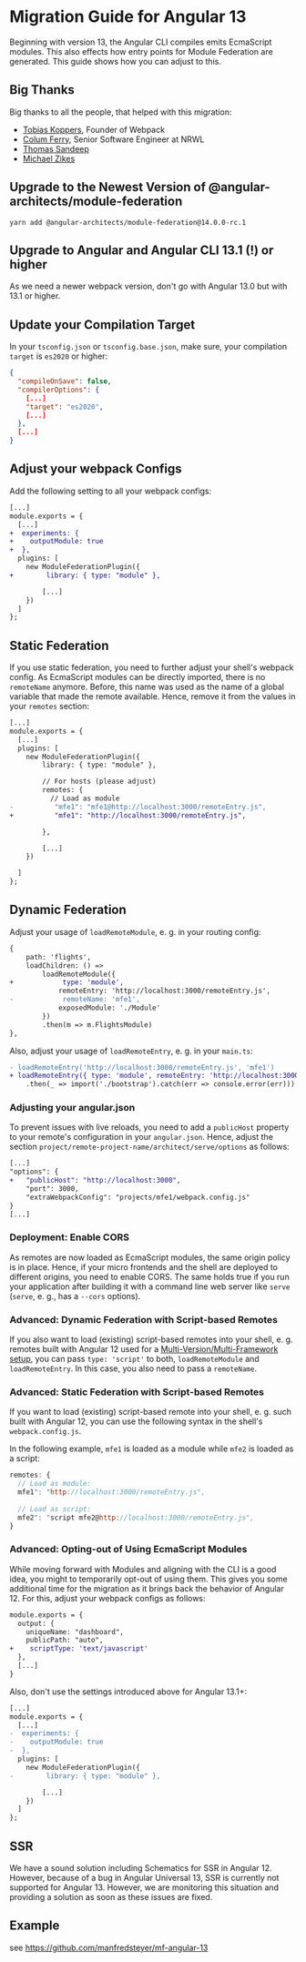 # Migration Guide for Angular 13

Beginning with version 13, the Angular CLI compiles emits EcmaScript modules. This also effects how entry points for Module Federation are generated. This guide shows how you can adjust to this.

## Big Thanks

Big thanks to all the people, that helped with this migration:

- [Tobias Koppers](https://twitter.com/wSokra), Founder of Webpack
- [Colum Ferry](https://twitter.com/ferrycolum), Senior Software Engineer 
at NRWL
- [Thomas Sandeep](https://github.com/SandeepThomas)
- [Michael Zikes](https://twitter.com/MikeZks)

## Upgrade to the Newest Version of @angular-architects/module-federation

```
yarn add @angular-architects/module-federation@14.0.0-rc.1
```

## Upgrade to Angular and Angular CLI 13.1 (!) or higher

As we need a newer webpack version, don't go with Angular 13.0 but with 13.1 or higher.

## Update your Compilation Target 

In your ``tsconfig.json`` or ``tsconfig.base.json``, make sure, your compilation ``target`` is ``es2020`` or higher:


```json
{
  "compileOnSave": false,
  "compilerOptions": {
    [...]
    "target": "es2020",
    [...]
  },
  [...]
}
```

## Adjust your webpack Configs

Add the following setting to all your webpack configs:

```diff
[...]
module.exports = {
  [...]
+  experiments: {
+    outputModule: true
+  },
  plugins: [
    new ModuleFederationPlugin({
+        library: { type: "module" },

        [...]
    })
  ]
};
```

## Static Federation

If you use static federation, you need to further adjust your shell's webpack config. As EcmaScript modules can be directly imported, there is no ``remoteName`` anymore. Before, this name was used as the name of a global variable that made the remote available. Hence, remove it from the values in your ``remotes`` section:

```diff
[...]
module.exports = {
  [...]
  plugins: [
    new ModuleFederationPlugin({
        library: { type: "module" },

        // For hosts (please adjust)
        remotes: {
          // Load as module
-          "mfe1": "mfe1@http://localhost:3000/remoteEntry.js", 
+          "mfe1": "http://localhost:3000/remoteEntry.js", 

        },

        [...]
    })

  ]
};
```

## Dynamic Federation

Adjust your usage of ``loadRemoteModule``, e. g. in your routing config:

```diff
{
    path: 'flights',
    loadChildren: () =>
        loadRemoteModule({
+            type: 'module',
            remoteEntry: 'http://localhost:3000/remoteEntry.js',
-            remoteName: 'mfe1',
            exposedModule: './Module'
        })
        .then(m => m.FlightsModule)
},
```

Also, adjust your usage of ``loadRemoteEntry``, e. g. in your ``main.ts``:

```diff
- loadRemoteEntry('http://localhost:3000/remoteEntry.js', 'mfe1')
+ loadRemoteEntry({ type: 'module', remoteEntry: 'http://localhost:3000/remoteEntry.js'})
	.then(_ => import('./bootstrap').catch(err => console.error(err)))

```

### Adjusting your angular.json

To prevent issues with live reloads, you need to add a ``publicHost`` property to your remote's configuration in your ``angular.json``. Hence, adjust the section ``project/remote-project-name/architect/serve/options`` as follows:

```diff
[...]
"options": {
+   "publicHost": "http://localhost:3000",
    "port": 3000,
    "extraWebpackConfig": "projects/mfe1/webpack.config.js"
}
[...]
```

### Deployment: Enable CORS

As remotes are now loaded as EcmaScript modules, the same origin policy is in place. Hence, if your micro frontends and the shell are deployed to different origins, you need to enable CORS. The same holds true if you run your application after building it with a command line web server like ``serve`` (``serve``, e. g., has a ``--cors`` options). 

### Advanced: Dynamic Federation with Script-based Remotes

If you also want to load (existing) script-based remotes into your shell, e. g. remotes built with Angular 12 used for a [Multi-Version/Multi-Framework setup](https://www.npmjs.com/package/@angular-architects/module-federation-tools), you can pass ``type: 'script'`` to both, ``loadRemoteModule`` and ``loadRemoteEntry``. In this case, you also need to pass a ``remoteName``.

### Advanced: Static Federation with Script-based Remotes

If you want to load (existing) script-based remote into your shell, e. g. such built with Angular 12, you can use the following syntax in the shell's ``webpack.config.js``.

In the following example, ``mfe1`` is loaded as a module while ``mfe2`` is loaded as a script:

```javascript
remotes: {
  // Load as module:
  mfe1": "http://localhost:3000/remoteEntry.js",
  
  // Load as script:
  mfe2": "script mfe2@http://localhost:3000/remoteEntry.js",
}
```

### Advanced: Opting-out of Using EcmaScript Modules

While moving forward with Modules and aligning with the CLI is a good idea, you might to temporarily opt-out of using them. This gives you some additional time for the migration as it brings back the behavior of Angular 12. For this, adjust your webpack configs as follows:

```diff
module.exports = {
  output: {
    uniqueName: "dashboard",
    publicPath: "auto",
+    scriptType: 'text/javascript'
  }, 
  [...]
}
```

Also, don't use the settings introduced above for Angular 13.1+:


```diff
[...]
module.exports = {
  [...]
-  experiments: {
-    outputModule: true
-  },
  plugins: [
    new ModuleFederationPlugin({
-        library: { type: "module" },

        [...]
    })
  ]
};
```

## SSR

We have a sound solution including Schematics for SSR in Angular 12. However, because of a bug in Angular Universal 13, SSR is currently not supported for Angular 13. However, we are monitoring this situation and providing a solution as soon as these issues are fixed.

## Example

see https://github.com/manfredsteyer/mf-angular-13
